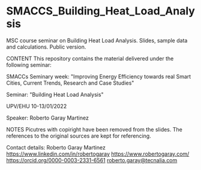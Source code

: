 # SMACCS_Building_Heat_Load_Analysis

MSC course seminar on Building Heat Load Analysis.
Slides, sample data and calculations. Public version.

CONTENT
This repository contains the material delivered under the following seminar:

SMACCs Seminary week: "Improving Energy Efficiency towards real Smart Cities, Current Trends, Research and Case Studies"

Seminar: "Building Heat Load Analysis"

UPV/EHU 10-13/01/2022

Speaker: Roberto Garay Martinez

NOTES
Picutres with copiright have been removed from the slides. The references to the original sources are kept for referencing.

Contact details:
Roberto Garay Martinez
https://www.linkedin.com/in/robertogaray
https://www.robertogaray.com/
https://orcid.org/0000-0003-2331-6561
roberto.garay@tecnalia.com
